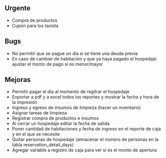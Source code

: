 ## Urgente
- Compra de productos
- Cupón para los taxista

## Bugs
- No permitir que se pague un día si se tiene una deuda previa
- En caso de cambiar de habitación y que ya haya pagado el hospedaje ajustar el monto de pago si es menor/mayor 

## Mejoras
- Permitir pagar el día al momento de regitrar el hospedaje
- Exportar a pdf y a excel todos los reportes y mostrar la fecha y hora de la impresión
- Ingreso y egreso de insumos de limpieza (hacer un inventario)
- Asignar tareas de limpieza
- Registrar compra de productos e insumos
- Al cerrar un hospedaje editar la fecha de salida
- Poner cantidad de habitaciones y fecha de ingreso en el reporte de caja y en el que se necesite
- Quitar personas de hospedaje (almacenar el número de personas en la tabla reservation_detail_days)
- Agregar variable a registro de caja para ver si es el monto de apertura
